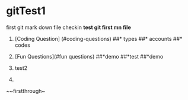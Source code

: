 # gitTest1
first git mark down file checkin
**test git first mn file**
1. [Coding Question] (#coding-questions)
    ##* types
    ##* accounts
    ##* codes
1. [Fun Questions](#fun questions)
    ##*demo
    ##*test
    ##*demo 
  
1. test2 
1. 
~~firstthrough~
